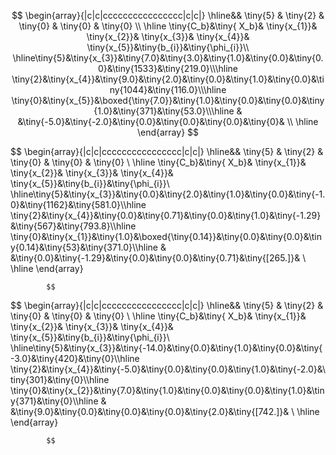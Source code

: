 $$  \begin{array}{|c|c|cccccccccccccccc|c|c|}
    \hline&& \tiny{5} & \tiny{2} & \tiny{0} & \tiny{0} & \tiny{0} \\ \hline \tiny{C_b}&\tiny{ X_b}&  \tiny{x_{1}}&  \tiny{x_{2}}&  \tiny{x_{3}}&  \tiny{x_{4}}&  \tiny{x_{5}}&\tiny{b_{i}}&\tiny{\phi_{i}}\\ \hline\tiny{5}&\tiny{x_{3}}&\tiny{7.0}&\tiny{3.0}&\tiny{1.0}&\tiny{0.0}&\tiny{0.0}&\tiny{1533}&\tiny{219.0}\\\hline 
\tiny{2}&\tiny{x_{4}}&\tiny{9.0}&\tiny{2.0}&\tiny{0.0}&\tiny{1.0}&\tiny{0.0}&\tiny{1044}&\tiny{116.0}\\\hline 
\tiny{0}&\tiny{x_{5}}&\boxed{\tiny{7.0}}&\tiny{1.0}&\tiny{0.0}&\tiny{0.0}&\tiny{1.0}&\tiny{371}&\tiny{53.0}\\\hline 
& &\tiny{-5.0}&\tiny{-2.0}&\tiny{0.0}&\tiny{0.0}&\tiny{0.0}&\tiny{0}& \\
    \hline
    \end{array} $$




            

$$ 
    \begin{array}{|c|c|cccccccccccccccc|c|c|}
    \hline&& \tiny{5} & \tiny{2} & \tiny{0} & \tiny{0} & \tiny{0} \\ \hline \tiny{C_b}&\tiny{ X_b}&  \tiny{x_{1}}&  \tiny{x_{2}}&  \tiny{x_{3}}&  \tiny{x_{4}}&  \tiny{x_{5}}&\tiny{b_{i}}&\tiny{\phi_{i}}\\ \hline\tiny{5}&\tiny{x_{3}}&\tiny{0.0}&\tiny{2.0}&\tiny{1.0}&\tiny{0.0}&\tiny{-1.0}&\tiny{1162}&\tiny{581.0}\\\hline 
\tiny{2}&\tiny{x_{4}}&\tiny{0.0}&\tiny{0.71}&\tiny{0.0}&\tiny{1.0}&\tiny{-1.29}&\tiny{567}&\tiny{793.8}\\\hline 
\tiny{0}&\tiny{x_{1}}&\tiny{1.0}&\boxed{\tiny{0.14}}&\tiny{0.0}&\tiny{0.0}&\tiny{0.14}&\tiny{53}&\tiny{371.0}\\\hline 
& &\tiny{0.0}&\tiny{-1.29}&\tiny{0.0}&\tiny{0.0}&\tiny{0.71}&\tiny{[265.]}& \\
    \hline
    \end{array}
            
            $$




            

$$ 
    \begin{array}{|c|c|cccccccccccccccc|c|c|}
    \hline&& \tiny{5} & \tiny{2} & \tiny{0} & \tiny{0} & \tiny{0} \\ \hline \tiny{C_b}&\tiny{ X_b}&  \tiny{x_{1}}&  \tiny{x_{2}}&  \tiny{x_{3}}&  \tiny{x_{4}}&  \tiny{x_{5}}&\tiny{b_{i}}&\tiny{\phi_{i}}\\ \hline\tiny{5}&\tiny{x_{3}}&\tiny{-14.0}&\tiny{0.0}&\tiny{1.0}&\tiny{0.0}&\tiny{-3.0}&\tiny{420}&\tiny{0}\\\hline 
\tiny{2}&\tiny{x_{4}}&\tiny{-5.0}&\tiny{0.0}&\tiny{0.0}&\tiny{1.0}&\tiny{-2.0}&\tiny{301}&\tiny{0}\\\hline 
\tiny{0}&\tiny{x_{2}}&\tiny{7.0}&\tiny{1.0}&\tiny{0.0}&\tiny{0.0}&\tiny{1.0}&\tiny{371}&\tiny{0}\\\hline 
& &\tiny{9.0}&\tiny{0.0}&\tiny{0.0}&\tiny{0.0}&\tiny{2.0}&\tiny{[742.]}& \\
    \hline
    \end{array}
            
            $$





            

